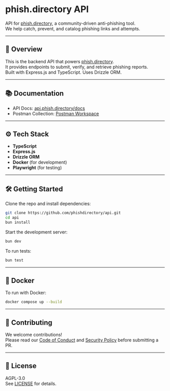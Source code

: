 # phish.directory API

API for [phish.directory](https://phish.directory), a community-driven anti-phishing tool.  
We help catch, prevent, and catalog phishing links and attempts.

---

## 🚀 Overview

This is the backend API that powers [phish.directory](https://phish.directory).  
It provides endpoints to submit, verify, and retrieve phishing reports.  
Built with Express.js and TypeScript. Uses Drizzle ORM.

---

## 📚 Documentation

- API Docs: [api.phish.directory/docs](https://api.phish.directory/docs/)
- Postman Collection: [Postman Workspace](https://www.postman.com/phishdirectory/workspace/phish-directory)

---

## ⚙ Tech Stack

- **TypeScript**
- **Express.js**
- **Drizzle ORM**
- **Docker** (for development)
- **Playwright** (for testing)

---

## 🛠 Getting Started

Clone the repo and install dependencies:

```bash
git clone https://github.com/phishdirectory/api.git
cd api
bun install
```

Start the development server:

```bash
bun dev
```

To run tests:

```bash
bun test
```

---

## 🐳 Docker

To run with Docker:

```bash
docker compose up --build
```

---

## 🤝 Contributing

We welcome contributions!  
Please read our [Code of Conduct](./CODE_OF_CONDUCT.md) and [Security Policy](./SECURITY.md) before submitting a PR.

---

## 📄 License

AGPL-3.0  
See [LICENSE](./LICENSE) for details.
